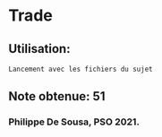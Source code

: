 # Trade

## Utilisation:
```
Lancement avec les fichiers du sujet
```

## Note obtenue: 51
### Philippe De Sousa, PSO 2021.
